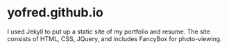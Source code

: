 yofred.github.io
================

I used Jekyll to put up a static site of my portfolio and resume.
The site consists of HTML, CSS, JQuery, and includes FancyBox for photo-viewing.